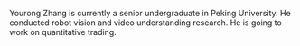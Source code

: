 Yourong Zhang is currently a senior undergraduate in Peking University. He conducted robot vision and video understanding research. He is going to work on quantitative trading.
